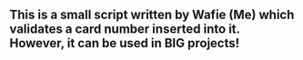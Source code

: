 <h2>This is a small script written by Wafie (Me) which validates a card number inserted into it. However, it can be used in BIG projects!</h2>
